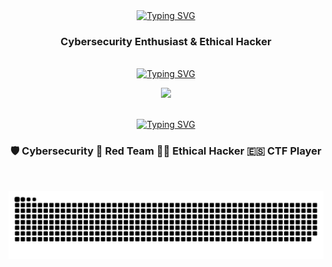 <div identificación="encabezado" align="center">
    <a href="https://git.io/typing-svg"><img src="https://readme-typing-svg.herokuapp.com?font=Fira+Code&weight=700&size=25&pause=1000&color=539FF7&center=true&vCenter=true&random=false&width=435&lines=Welcome+to+iHarzz+GitHub" alt="Typing SVG" /></a>
    <h3 align="center">Cybersecurity Enthusiast & Ethical Hacker</h3>
</div >

<br>

<div identificación="centro" align="center">
  <a href="https://git.io/typing-svg"><img src="https://readme-typing-svg.herokuapp.com?font=Fira+Code&weight=700&size=25&pause=1000&color=10B8F7&center=true&vCenter=true&random=false&width=435&lines=%3C%2FSkills%3E" alt="Typing SVG" /></a>
</div>
<p align="center">
   <a href="https://skillicons.dev">
    <img src="https://skillicons.dev/icons?i=linux,bash,mysql,md,docker,bots,discord,vscode,python,lua,powershell" />
  </a>
</p><br>

<div identificación="centro" align="center">
   <a href="https://git.io/typing-svg"><img src="https://readme-typing-svg.herokuapp.com?font=Fira+Code&weight=700&size=25&pause=1000&center=true&vCenter=true&random=false&width=435&lines=%3C%2FWhoami%3E" alt="Typing SVG" /></a>
    <h3 align="center">🛡️ Cybersecurity
🔴 Red Team
👨‍💻 Ethical Hacker
🇪🇸 CTF Player
</h3>
</div>
<p align="center">
</p><br>

<p align="center">
    <img align="center" src="https://raw.githubusercontent.com/platane/snk/output/github-contribution-grid-snake-dark.svg" alt="Snake animation" />
</p>
<!--<img src="https://media.giphy.com/media/IcJ6n6VJNjRNS/giphy.gif" width="200"/>gato-->
